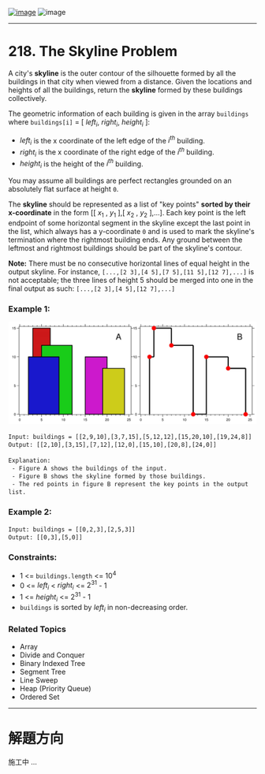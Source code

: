 [![image](https://img.shields.io/badge/Leetcode-Link-blue?logo=leetcode)](https://leetcode.com/problems/the-skyline-problem/)
![image](https://img.shields.io/badge/Difficulty-Hard-red)

---

# 218. The Skyline Problem

A city's **skyline** is the outer contour of the silhouette formed by all the buildings in that city when viewed from a distance. Given the locations and heights of all the buildings, return the **skyline** formed by these buildings collectively.

The geometric information of each building is given in the array `buildings` where `buildings[i]` = [ $left_i$, $right_i$, $height_i$ ]:

- $left_i$ is the x coordinate of the left edge of the $i^{th}$ building.
- $right_i$ is the x coordinate of the right edge of the $i^{th}$ building.
- $height_i$ is the height of the $i^{th}$ building.

You may assume all buildings are perfect rectangles grounded on an absolutely flat surface at height `0`.

The **skyline** should be represented as a list of "key points" **sorted by their x-coordinate** in the form [[ $x_1$ , $y_1$ ],[ $x_2$ , $y_2$ ],...]. Each key point is the left endpoint of some horizontal segment in the skyline except the last point in the list, which always has a y-coordinate `0` and is used to mark the skyline's termination where the rightmost building ends. Any ground between the leftmost and rightmost buildings should be part of the skyline's contour.

**Note:** There must be no consecutive horizontal lines of equal height in the output skyline. For instance, `[...,[2 3],[4 5],[7 5],[11 5],[12 7],...]` is not acceptable; the three lines of height 5 should be merged into one in the final output as such: `[...,[2 3],[4 5],[12 7],...]`

### Example 1:

![image](./image/merged.jpeg)

```
Input: buildings = [[2,9,10],[3,7,15],[5,12,12],[15,20,10],[19,24,8]]
Output: [[2,10],[3,15],[7,12],[12,0],[15,10],[20,8],[24,0]]

Explanation:
 - Figure A shows the buildings of the input.
 - Figure B shows the skyline formed by those buildings. 
 - The red points in figure B represent the key points in the output list.
```

### Example 2:

```
Input: buildings = [[0,2,3],[2,5,3]]
Output: [[0,3],[5,0]]
```

### Constraints:

- 1 <= `buildings.length` <= $10^4$
- 0 <= $left_i$ < $right_i$ <= $2^{31}$ - 1
- 1 <= $height_i$ <= $2^{31}$ - 1
- `buildings` is sorted by $left_i$ in non-decreasing order.

### Related Topics

- Array
- Divide and Conquer
- Binary Indexed Tree
- Segment Tree
- Line Sweep
- Heap (Priority Queue)
- Ordered Set
  
---

# 解題方向

施工中 ...
